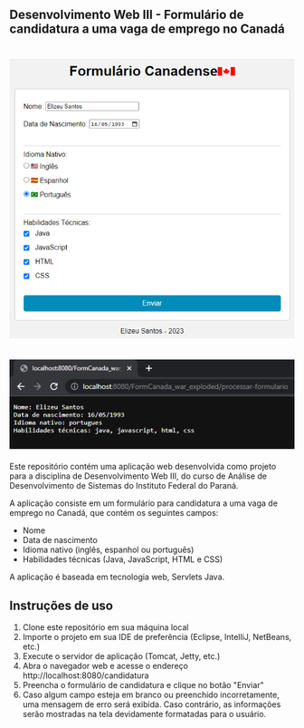 ## Desenvolvimento Web III - Formulário de candidatura a uma vaga de emprego no Canadá

<h1 align="center">
<img src="src/Image/reproduzindoProgram01.png" alt="01">
</h1>

<h2 align="center">
<img src="src/Image/reproduzindoProgram02.png" alt="02">
</h2>

Este repositório contém uma aplicação web desenvolvida como projeto para a disciplina de Desenvolvimento Web III, do curso de Análise de Desenvolvimento de Sistemas do Instituto Federal do Paraná.

A aplicação consiste em um formulário para candidatura a uma vaga de emprego no Canadá, que contém os seguintes campos:

- Nome
- Data de nascimento
- Idioma nativo (inglês, espanhol ou português)
- Habilidades técnicas (Java, JavaScript, HTML e CSS)

A aplicação é baseada em tecnologia web, Servlets Java.

## Instruções de uso

1. Clone este repositório em sua máquina local
2. Importe o projeto em sua IDE de preferência (Eclipse, IntelliJ, NetBeans, etc.)
3. Execute o servidor de aplicação (Tomcat, Jetty, etc.)
4. Abra o navegador web e acesse o endereço http://localhost:8080/candidatura
5. Preencha o formulário de candidatura e clique no botão "Enviar"
6. Caso algum campo esteja em branco ou preenchido incorretamente, uma mensagem de erro será exibida. Caso contrário, as informações serão mostradas na tela devidamente formatadas para o usuário.
